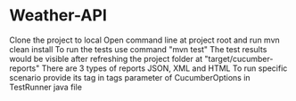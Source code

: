 # Weather-API

Clone the project to local
Open command line at project root and run mvn clean install
To run the tests use command "mvn test"
The test results would be visible after refreshing the project folder at "target/cucumber-reports"
There are 3 types of reports JSON, XML and HTML
To run specific scenario provide its tag in tags parameter of CucumberOptions in TestRunner java file
